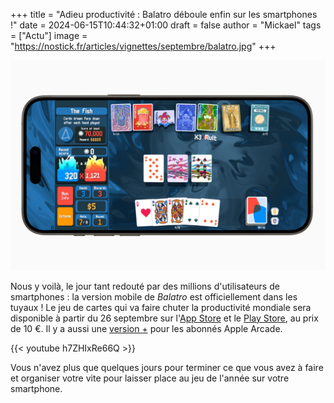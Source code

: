 +++
title = "Adieu productivité : Balatro déboule enfin sur les smartphones !"
date = 2024-06-15T10:44:32+01:00
draft = false
author = "Mickael"
tags = ["Actu"]
image = "https://nostick.fr/articles/vignettes/septembre/balatro.jpg"
+++

![Balatro](balatro.jpg "ALERTE PRODUCTIVITÉ")

Nous y voilà, le jour tant redouté par des millions d'utilisateurs de smartphones : la version mobile de *Balatro* est officiellement dans les tuyaux ! Le jeu de cartes qui va faire chuter la productivité mondiale sera disponible à partir du 26 septembre sur l'[App Store](https://apps.apple.com/us/app/balatro/id6502453075) et le [Play Store](https://play.google.com/store/apps/details?id=com.playstack.balatro.android), au prix de 10 €. Il y a aussi une [version +](https://apps.apple.com/us/app/balatro/id6502451661) pour les abonnés Apple Arcade.

{{< youtube h7ZHIxRe66Q >}} 

Vous n'avez plus que quelques jours pour terminer ce que vous avez à faire et organiser votre vite pour laisser place au jeu de l'année sur votre smartphone.